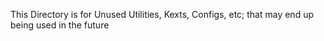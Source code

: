 This Directory is for Unused Utilities, Kexts, Configs, etc; that may end up being used in the future
